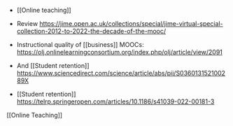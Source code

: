 - [[Online teaching]]

- Review https://jime.open.ac.uk/collections/special/jime-virtual-special-collection-2012-to-2022-the-decade-of-the-mooc/

- Instructional quality of [[business]] MOOCs: https://olj.onlinelearningconsortium.org/index.php/olj/article/view/2091

- And [[Student retention]] https://www.sciencedirect.com/science/article/abs/pii/S036013152100289X

- [[Student retention]] https://telrp.springeropen.com/articles/10.1186/s41039-022-00181-3

[[Online Teaching]]
